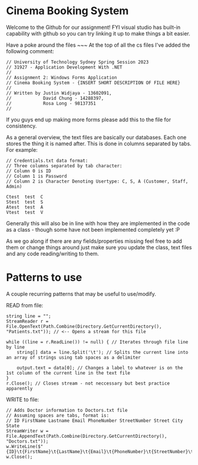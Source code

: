 # Cinema Booking System

Welcome to the Github for our assignment!
FYI visual studio has built-in capability with github so you can try linking it up to make things a bit easier.

Have a poke around the files ~~~ At the top of all the cs files I've added the following comment:

```
// University of Technology Sydney Spring Session 2023
// 31927 - Application Development With .NET
//
// Assignment 2: Windows Forms Application
// Cinema Booking System - {INSERT SHORT DESCRIPTION OF FILE HERE}
//
// Written by Justin Widjaya - 13602091,  
//            David Chung - 14288397,
//            Rosa Long - 98137351
//
```
If you guys end up making more forms please add this to the file for consistency.

As a general overview, the text files are basically our databases. Each one stores the thing it is named after. This is done in columns separated by tabs.
For example:
```
// Credentials.txt data format:
// Three columns separated by tab character:
// Column 0 is ID
// Column 1 is Password
// Column 2 is Character Denoting Usertype: C, S, A (Customer, Staff, Admin)

Ctest  test  C
Stest  test  S
Atest  test  A
Vtest  test  V
```
Generally this will also be in line with how they are implemented in the code as a class - though some have not been implemented completely yet :P

As we go along if there are any fields/properties missing feel free to add them or change things around  just make sure you update the class, text files and any code reading/writing to them.

# Patterns to use
A couple recurring patterns that may be useful to use/modify.

READ from file:
```
string line = "";
StreamReader r = File.OpenText(Path.Combine(Directory.GetCurrentDirectory(), "Patients.txt")); // <-- Opens a stream for this file

while ((line = r.ReadLine()) != null) { // Iterates through file line by line
    string[] data = line.Split('\t'); // Splits the current line into an array of strings using tab spaces as a delimiter

    output.text = data[0]; // Changes a label to whatever is on the 1st column of the current line in the text file 
}
r.Close(); // Closes stream - not neccessary but best practice apparently
```


WRITE to file:
```
// Adds Doctor information to Doctors.txt file
// Assuming spaces are tabs, format is:
// ID FirstName Lastname Email PhoneNumber StreetNumber Street City State
StreamWriter w = File.AppendText(Path.Combine(Directory.GetCurrentDirectory(), "Doctors.txt"));
w.WriteLine($"{ID}\t{FirstName}\t{LastName}\t{Email}\t{PhoneNumber}\t{StreetNumber}\t{Street}\t{City}\t{State}\t");
w.Close();
```
